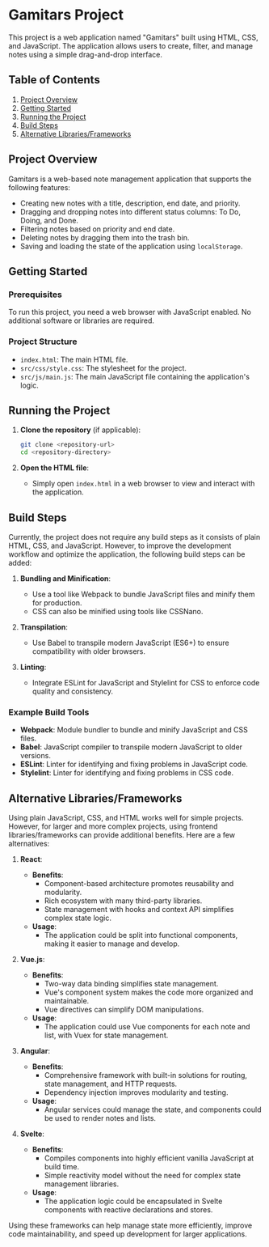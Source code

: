 # Gamitars Project

This project is a web application named "Gamitars" built using HTML, CSS, and JavaScript. The application allows users to create, filter, and manage notes using a simple drag-and-drop interface.

## Table of Contents

1. [Project Overview](#project-overview)
2. [Getting Started](#getting-started)
3. [Running the Project](#running-the-project)
4. [Build Steps](#build-steps)
5. [Alternative Libraries/Frameworks](#alternative-librariesframeworks)

## Project Overview

Gamitars is a web-based note management application that supports the following features:
- Creating new notes with a title, description, end date, and priority.
- Dragging and dropping notes into different status columns: To Do, Doing, and Done.
- Filtering notes based on priority and end date.
- Deleting notes by dragging them into the trash bin.
- Saving and loading the state of the application using `localStorage`.

## Getting Started

### Prerequisites

To run this project, you need a web browser with JavaScript enabled. No additional software or libraries are required.

### Project Structure

- `index.html`: The main HTML file.
- `src/css/style.css`: The stylesheet for the project.
- `src/js/main.js`: The main JavaScript file containing the application's logic.

## Running the Project

1. **Clone the repository** (if applicable):
    ```bash
    git clone <repository-url>
    cd <repository-directory>
    ```

2. **Open the HTML file**:
    - Simply open `index.html` in a web browser to view and interact with the application.

## Build Steps

Currently, the project does not require any build steps as it consists of plain HTML, CSS, and JavaScript. However, to improve the development workflow and optimize the application, the following build steps can be added:

1. **Bundling and Minification**:
    - Use a tool like Webpack to bundle JavaScript files and minify them for production.
    - CSS can also be minified using tools like CSSNano.
  
2. **Transpilation**:
    - Use Babel to transpile modern JavaScript (ES6+) to ensure compatibility with older browsers.

3. **Linting**:
    - Integrate ESLint for JavaScript and Stylelint for CSS to enforce code quality and consistency.

### Example Build Tools

- **Webpack**: Module bundler to bundle and minify JavaScript and CSS files.
- **Babel**: JavaScript compiler to transpile modern JavaScript to older versions.
- **ESLint**: Linter for identifying and fixing problems in JavaScript code.
- **Stylelint**: Linter for identifying and fixing problems in CSS code.

## Alternative Libraries/Frameworks

Using plain JavaScript, CSS, and HTML works well for simple projects. However, for larger and more complex projects, using frontend libraries/frameworks can provide additional benefits. Here are a few alternatives:

1. **React**:
    - **Benefits**:
        - Component-based architecture promotes reusability and modularity.
        - Rich ecosystem with many third-party libraries.
        - State management with hooks and context API simplifies complex state logic.
    - **Usage**:
        - The application could be split into functional components, making it easier to manage and develop.

2. **Vue.js**:
    - **Benefits**:
        - Two-way data binding simplifies state management.
        - Vue's component system makes the code more organized and maintainable.
        - Vue directives can simplify DOM manipulations.
    - **Usage**:
        - The application could use Vue components for each note and list, with Vuex for state management.

3. **Angular**:
    - **Benefits**:
        - Comprehensive framework with built-in solutions for routing, state management, and HTTP requests.
        - Dependency injection improves modularity and testing.
    - **Usage**:
        - Angular services could manage the state, and components could be used to render notes and lists.

4. **Svelte**:
    - **Benefits**:
        - Compiles components into highly efficient vanilla JavaScript at build time.
        - Simple reactivity model without the need for complex state management libraries.
    - **Usage**:
        - The application logic could be encapsulated in Svelte components with reactive declarations and stores.

Using these frameworks can help manage state more efficiently, improve code maintainability, and speed up development for larger applications.
